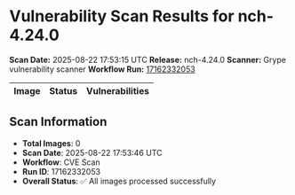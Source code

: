 # Vulnerability Scan Results for nch-4.24.0

**Scan Date:** 2025-08-22 17:53:15 UTC
**Release:** nch-4.24.0
**Scanner:** Grype vulnerability scanner
**Workflow Run:** [17162332053](https://github.com/nirmata/nch-release-management/actions/runs/17162332053)

| Image | Status | Vulnerabilities |
|-------|--------|----------------|

## Scan Information
- **Total Images**: 0
- **Scan Date**: 2025-08-22 17:53:46 UTC
- **Workflow**: CVE Scan
- **Run ID**: 17162332053
- **Overall Status**: ✅ All images processed successfully
